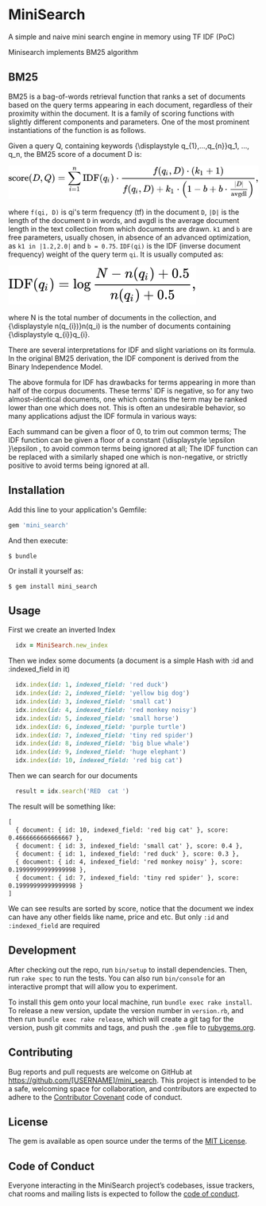 # MiniSearch

A simple and naive mini search engine in memory using TF IDF (PoC)

Minisearch implements BM25 algorithm

## BM25

BM25 is a bag-of-words retrieval function that ranks a set of documents based on the query terms appearing in each document, regardless 
of their proximity within the document. It is a family of scoring functions with slightly different components and parameters.
One of the most prominent instantiations of the function is as follows.

Given a query Q, containing keywords {\displaystyle q_{1},...,q_{n}}q_1, ..., q_n, the BM25 score of a document D is:

![BM25 Formula](formula1.svg)

where `f(qi, D)` is qi's term frequency (tf) in the document `D`, `|D|` is the length of the document `D` in words, and avgdl is the 
average document length in the text collection from which documents are drawn. `k1` and `b` are free parameters, usually chosen, in absence of
an advanced optimization, as `k1 in |1.2,2.0|` and `b = 0.75`. `IDF(qi)` is the IDF (inverse document frequency) weight of the query term
`qi`. It is usually computed as:

![IDF Formula](formula2.svg)

where N is the total number of documents in the collection, and {\displaystyle n(q_{i})}n(q_i) is the number of documents containing {\displaystyle q_{i}}q_{i}.

There are several interpretations for IDF and slight variations on its formula. In the original BM25 derivation, the IDF component is derived from the Binary Independence Model.

The above formula for IDF has drawbacks for terms appearing in more than half of the corpus documents. These terms' IDF is negative, so for any two almost-identical documents, one which contains the term may be ranked lower than one which does not. This is often an undesirable behavior, so many applications adjust the IDF formula in various ways:

Each summand can be given a floor of 0, to trim out common terms;
The IDF function can be given a floor of a constant {\displaystyle \epsilon }\epsilon , to avoid common terms being ignored at all;
The IDF function can be replaced with a similarly shaped one which is non-negative, or strictly positive to avoid terms being ignored at all.

## Installation

Add this line to your application's Gemfile:

```ruby
gem 'mini_search'
```

And then execute:

    $ bundle

Or install it yourself as:

    $ gem install mini_search

## Usage

First we create an inverted Index

```ruby
  idx = MiniSearch.new_index
```

Then we index some documents (a document is a simple Hash with :id and :indexed_field in it)

```ruby
  idx.index(id: 1, indexed_field: 'red duck')
  idx.index(id: 2, indexed_field: 'yellow big dog')
  idx.index(id: 3, indexed_field: 'small cat')
  idx.index(id: 4, indexed_field: 'red monkey noisy')
  idx.index(id: 5, indexed_field: 'small horse')
  idx.index(id: 6, indexed_field: 'purple turtle')
  idx.index(id: 7, indexed_field: 'tiny red spider')
  idx.index(id: 8, indexed_field: 'big blue whale')
  idx.index(id: 9, indexed_field: 'huge elephant')
  idx.index(id: 10, indexed_field: 'red big cat')
```

Then we can search for our documents

```ruby
  result = idx.search('RED  cat ')
```

The result will be something like:

```
[
  { document: { id: 10, indexed_field: 'red big cat' }, score: 0.4666666666666667 },
  { document: { id: 3, indexed_field: 'small cat' }, score: 0.4 },
  { document: { id: 1, indexed_field: 'red duck' }, score: 0.3 },
  { document: { id: 4, indexed_field: 'red monkey noisy' }, score: 0.19999999999999998 },
  { document: { id: 7, indexed_field: 'tiny red spider' }, score: 0.19999999999999998 }
]
```

We can see results are sorted by score, notice that the document we index can have any other 
fields like name, price and etc. But only `:id` and `:indexed_field` are required

## Development

After checking out the repo, run `bin/setup` to install dependencies. Then, run `rake spec` to run the tests. You can also run `bin/console` for an interactive prompt that will allow you to experiment.

To install this gem onto your local machine, run `bundle exec rake install`. To release a new version, update the version number in `version.rb`, and then run `bundle exec rake release`, which will create a git tag for the version, push git commits and tags, and push the `.gem` file to [rubygems.org](https://rubygems.org).

## Contributing

Bug reports and pull requests are welcome on GitHub at https://github.com/[USERNAME]/mini_search. This project is intended to be a safe, welcoming space for collaboration, and contributors are expected to adhere to the [Contributor Covenant](http://contributor-covenant.org) code of conduct.

## License

The gem is available as open source under the terms of the [MIT License](https://opensource.org/licenses/MIT).

## Code of Conduct

Everyone interacting in the MiniSearch project’s codebases, issue trackers, chat rooms and mailing lists is expected to follow the [code of conduct](https://github.com/[USERNAME]/mini_search/blob/master/CODE_OF_CONDUCT.md).
